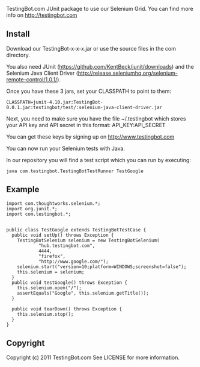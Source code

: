 TestingBot.com JUnit package to use our Selenium Grid.
You can find more info on http://testingbot.com

Install
-------

Download our TestingBot-x-x-x.jar or use the source files in the com directory.

You also need JUnit (https://github.com/KentBeck/junit/downloads) and the Selenium Java Client Driver (http://release.seleniumhq.org/selenium-remote-control/1.0.1/).

Once you have these 3 jars, set your CLASSPATH to point to them:

    CLASSPATH=junit-4.10.jar:TestingBot-0.0.1.jar:testingbot/test/:selenium-java-client-driver.jar

Next, you need to make sure you have the file ~/.testingbot which stores your API key and API secret in this format: API_KEY:API_SECRET

You can get these keys by signing up on http://www.testingbot.com

You can now run your Selenium tests with Java.

In our repository you will find a test script which you can run by executing:

    java com.testingbot.TestingBotTestRunner TestGoogle


Example
-------

    import com.thoughtworks.selenium.*;
    import org.junit.*;
    import com.testingbot.*;


    public class TestGoogle extends TestingBotTestCase {
      public void setUp() throws Exception {
        TestingBotSelenium selenium = new TestingBotSelenium(
                "hub.testingbot.com",
                4444,
                "firefox",
                "http://www.google.com/");
        selenium.start("version=10;platform=WINDOWS;screenshot=false");
        this.selenium = selenium;
      }
      public void testGoogle() throws Exception {
        this.selenium.open("/");
        assertEquals("Google", this.selenium.getTitle());
      }
    
      public void tearDown() throws Exception {
        this.selenium.stop();
      }
    }
        
Copyright
---------

Copyright (c) 2011 TestingBot.com
See LICENSE for more information.